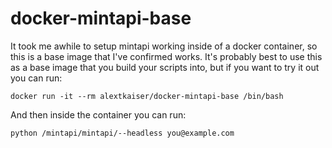 # docker-mintapi-base

It took me awhile to setup mintapi working inside of a docker container, so this is a base image that I've confirmed works. It's probably best to use this as a base image that you build your scripts into, but if you want to try it out you can run:

`docker run -it --rm alextkaiser/docker-mintapi-base /bin/bash`

And then inside the container you can run:

`python /mintapi/mintapi/--headless you@example.com`
